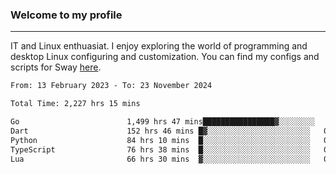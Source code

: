 ### Welcome to my profile

---

IT and Linux enthuasiat. I enjoy exploring the world of programming and desktop Linux configuring and customization. You can find my configs and scripts for Sway [here](https://github.com/uroborosq/mess-of-linux-configurations).

<!-- <div display="block">
 	<img align="left" width="48%" alt="isocalendar" src=".github/metrics/isocalendar_metrics.svg" />
	<img align="center" width="48%" alt="contributions" src=".github/metrics/contributions_metrics.svg" />
	<img align="center" alt="languages" src=".github/metrics/languages_metrics.svg" />
</div> -->

<!-- ![](https://komarev.com/ghpvc/?username=uroborosq&color=success&style=flat-square) -->
<!-- [](https://img.shields.io/github/last-commit/uroborosq/uroborosq?label=Profile%20updated&style=flat-square) -->

<!--START_SECTION:waka-->

```txt
From: 13 February 2023 - To: 23 November 2024

Total Time: 2,227 hrs 15 mins

Go                        1,499 hrs 47 mins████████████████▓░░░░░░░░   66.64 %
Dart                      152 hrs 46 mins █▓░░░░░░░░░░░░░░░░░░░░░░░   06.79 %
Python                    84 hrs 10 mins  █░░░░░░░░░░░░░░░░░░░░░░░░   03.74 %
TypeScript                76 hrs 38 mins  █░░░░░░░░░░░░░░░░░░░░░░░░   03.41 %
Lua                       66 hrs 30 mins  ▓░░░░░░░░░░░░░░░░░░░░░░░░   02.96 %
```

<!--END_SECTION:waka-->
